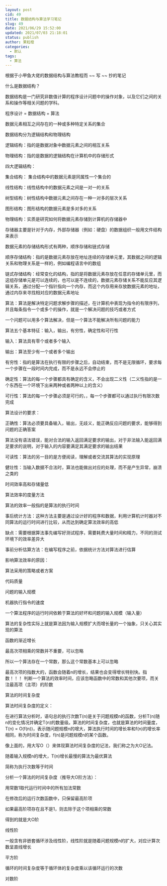 ```yaml
---
layout: post
cid: 49
title: 数据结构与算法学习笔记
slug: 49
date: 2021/06/29 15:52:00
updated: 2021/07/03 21:18:01
status: publish
author: 果粒橙
categories: 
  - 默认
tags: 
  - 算法
---
```



根据于小甲鱼大佬的数据结构与算法教程而 ~~ 写 ~~ 抄的笔记


什么是数据结构？

数据结构是一门研究非数值计算的程序设计问题中的操作对象，以及它们之间的关系和操作等相关问题的学科。

程序设计 = 数据结构 + 算法

数据元素相互之间存在的一种或多种特定关系的集合

数据结构分为逻辑结构和物理结构


逻辑结构：指的是数据对象中数据元素之间的相互关系

物理结构：指的是数据的逻辑结构在计算机中的存储形式


四大逻辑结构：

集合结构： 集合结构中的数据元素是同属性一个集合的

线性结构：线性结构中的数据元素之间是一对一的关系

树型结构：树性结构中数据元素之间存在一种一对多的层次关系

图形结构：图形结构的数据元素是多对多的关系




物理结构：实质是研究如何将数据元素存储到计算机的存储器中

存储器主要是针对于内存，外部存储器（例如：硬盘）的数据组织一般用文件结构来表示


数据元素的存储结构形式有两种，顺序存储和链式存储


顺序存储结构：指的是数据元素存放在地址连续的存储单元里，其数据之间的逻辑关系和物理关系是一样的，例如编程语言中的数组


链式存储结构：经常变化的结构，指的是将数据元素存放在任意的存储单元里，而这组存储单元是可以连续的，也可以是不连续的，数据元素存储关系不能反应其逻辑关系，通过分配一个指针指向一个内存，而这个内存用来存放数据元素的地址，通过内存来寻找相对应的数据元素地址




算法：算法是解决特定问题求解步骤的描述，在计算机中表现为指令的有限序列，并且每条指令一个或多个的操作，就是一个解决问题的技巧或者方式


一个问题可以用多个算法解决，但是一个算法不能解决所有问题的能力


算法五个基本特征：输入，输出，有穷性，确定性和可行性


输入：算法具有零个或者多个输入

输出：算法至少有一个或者多个输出

有穷性：指的是算法在执行有限的步骤之后，自动结束，而不是无限循环，要求每一个步骤在一段时间内完成，而不是永远不会停止的


确定性：算法的每一个步骤都具有确定的含义，不会出现二义性（二义性指的是一个东西在一个环境下出来两种或者两种以上的含义）


可行性：算法的每一个步骤必须是可行的，，每一个步骤都可以通过执行有限次数完成



算法设计的要求：

正确性：算法必须要具备输入，输出，无歧义，能正确反应问题的要求，能够得到问题的正确答案


算法没有语法错误，能对合法的输入返回满足要求的输出，对于非法输入能返回满足要求的说明，对于输入的内容要满足其满足要求的输出结果

可读性：算法的另一目的是方便阅读，理解或者交流其算法的实现原理


健壮性：当输入数据不合法时，算法也能做出对应的处理，而不是产生异常，崩溃之类的

时间效率高和存储量低




算法效率的度量方法

算法的效率一般指的是算法的执行时间

事后统计方法：这种方法主要是通过设计好的程序和数据，利用计算机计时器对不同算法的运行时间进行比较，从而达到确定算法效率的高低

缺点：需要根据算法事先编写好测试程序，需要耗费大量时间和精力，不同的测试环境下的效率差异大


事前分析估算方法：在编写程序之前，依据统计方法对算法进行估算


影响算法效率的原因：

算法采用的策略或者方案

代码质量

问题的输入规模

机器执行指令的速度

一个算法程序的运行时间依赖于算法的好坏和问题的输入规模（输入量）


算法的复杂性实际上就是算法因为输入规模扩大而增长量的一个抽象，只关心其实现的算法


函数的渐近增长

最高次项相乘的常数并不重要，可以忽略

所以一个算法存在一个常数，那么这个常数基本上可以忽略

最高次项的指数大的，函数会随着n的增长，结果也会变得增长特别快。指数！！！
判断一个算法的效率时间，应该忽略函数中的常数和其他次要项，而关注最高项（主项）的阶数



算法的时间复杂度

算法时间复杂度的定义：

在进行算法分析时，语句总的执行次数T(n)是关于问题规模n的函数，分析T(n)随n的变化情况并确定T(n)的数量级。算法的时间复杂度，也就是算法的时间量度，T(n) = O(f(n))，表示随问题规模n的增大，算法执行时间的增长率和f(n)的增长率相同，称为时间复杂度，f(n)是问题规模n的某个函数。

像上面的，用大写O（）来体现算法时间复杂度的记法，我们称之为大O记法。

随着输入规模n的增大，T(n)增长最慢的算法为最优算法


简称为执行次数等于时间


分析一个算法的时间复杂度（推导大O阶方法）：

用常数1取代运行时间中的所有加法常数

在修改后的运行次数函数中，只保留最高阶项

如果最高阶项存在且不是1，则去除于这个项相乘的常数

得到的就是大O阶



线性阶

一般含有非嵌套循环涉及线性阶，线性阶就是随着问题规模n的扩大，对应计算次数呈直线增长


平方阶

循环的时间复杂度等于循环体的复杂度乘以该循环运行的次数

对数阶











